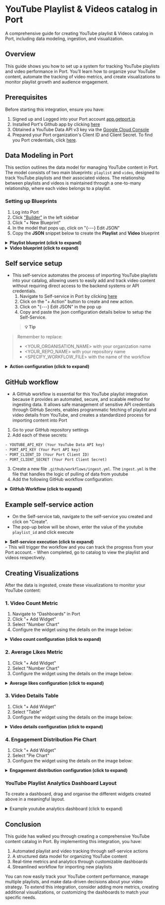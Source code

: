 # YouTube Playlist & Videos catalog in Port

A comprehensive guide for creating YouTube playlist & Videos catalog in Port, including data modeling, ingestion, and visualization.

## Overview

This guide shows you how to set up a system for tracking YouTube playlists and video performance in Port. 
You’ll learn how to organize your YouTube content, automate the tracking of video metrics, and create visualizations  to monitor playlist growth and audience engagement.

## Prerequisites

Before starting this integration, ensure you have:
   1. Signed up and Logged into your Port account [app.getport.io](https://app.getport.io)
   2. Installed Port's Github app by clicking [here](https://github.com/apps/getport-io/installations/new)
   3. Obtained a YouTube Data API v3 key via the [Google Cloud Console](https://console.cloud.google.com)
   4. Prepared your Port organization's Client ID and Client Secret. To find you Port credentials, click [here](https://docs.getport.io/build-your-software-catalog/custom-integration/api/#find-your-port-credentials).

## Data Modeling in Port
This section outlines the data model for managing YouTube content in Port. The model consists of two main blueprints: `playlist` and `video`, designed to track YouTube playlists and their associated videos. The relationship between playlists and videos is maintained through a one-to-many relationship, where each video belongs to a playlist.

### Setting up Blueprints
   1. Log into Port
   2. Click ["Builder"](https://app.getport.io/settings/data-model) in the left sidebar
   3. Click "+ New Blueprint"
   4. In the model that pops up, click on "{---} Edit JSON"
   5. Copy the **JSON** snippet below to create the **Playlist** and **Video** blueprint


<details>
<summary><b>Playlist blueprint (click to expand)</b></summary>

```json
{
  "identifier": "playlist",
  "description": "Youtube playlist description",
  "title": "YouTube Playlist",
  "icon": "Youtrack",
  "schema": {
    "properties": {
      "description": {
        "type": "string",
        "title": "description",
        "description": "the description of the playlist"
      },
      "thumbnail_url": {
        "type": "string",
        "title": "thumbnailUrl",
        "description": "the URL of the playlist's thumbnail image",
        "format": "url"
      },
      "video_count": {
        "type": "number",
        "title": "videoCount",
        "description": "The number of videos in the playlist"
      }
    },
  },
  "mirrorProperties": {},
  "calculationProperties": {},
  "aggregationProperties": {},
  "relations": {}
}
```

</details>


<details>
<summary><b> Video blueprint (click to expand) </b></summary>

```json
{
  "identifier": "video",
  "description": "youtube video blueprint",
  "title": "YouTube Video",
  "icon": "Youtrack",
  "schema": {
    "properties": {
      "description": {
        "type": "string",
        "title": "description",
        "description": "the description of the video"
      },
      "thumbnail_url": {
        "type": "string",
        "title": "thumbnailUrl",
        "description": "The URL of the video's thumbnail image",
        "format": "url"
      },
      "duration": {
        "type": "string",
        "title": "duration",
        "description": "the duration of the video"
      },
      "view_count": {
        "type": "number",
        "title": "viewCount",
        "description": "The number of views the video has received"
      },
      "like_count": {
        "type": "number",
        "title": "likeCount",
        "description": "The number of likes the video has received"
      },
      "comment_count": {
        "type": "number",
        "title": "commentCount",
        "description": "The number of comments the video has received"
      }
    },
  },
  "mirrorProperties": {},
  "calculationProperties": {},
  "aggregationProperties": {},
  "relations": {
    "belongs_to": {
      "title": "playlist",
      "description": "relationship between video and playlist",
      "target": "playlist",
      "required": false,
      "many": false
    }
  }
}
```

</details>

## Self service setup
- This self-service automates the process of importing YouTube playlists into your catalog, allowing users to easily add and track video content without requiring    direct access to the backend systems or API credentials.
  1. Navigate to Self-service in Port by clicking [here](https://app.getport.io/self-serve)
  2. Click on the "+ Action" button to create and new action.
  3. Click on "{---} Edit JSON" in the pop up
  4. Copy and paste the json configuration details below to setup the Self-Service.
  > **💡 Tip**
> 
> Remember to replace:
> - <YOUR_ORGANISATION_NAME> with your organization name
> - <YOUR_REPO_NAME> with your repository name
> - <SPECIFY_WORKFLOW_FILE> with the name of the workflow

  <details>
  <summary><b> Action configuration (click to expand) </b></summary>

  ```json
  {
  "identifier": "youtube",
  "title": "Ingest Playlist from YouTube",
  "icon": "Github",
  "description": "Self service action to trigger an action that fetches a youtube playlist",
  "trigger": {
    "type": "self-service",
    "operation": "CREATE",
    "userInputs": {
      "properties": {
        "playlist_id": {
          "icon": "Youtrack",
          "type": "string",
          "title": "playlist_id",
          "description": "Playlist id to be used for fetching the different respective videos"
        }
      },
      "required": [
        "playlist_id"
      ],
      "order": [
        "playlist_id"
      ]
    },
    "blueprintIdentifier": "playlist"
  },
  "invocationMethod": {
    "type": "GITHUB",
    "org": "<YOUR_ORGANISATION_NAME>",
    "repo": "<YOUR_REPO_NAME>",
    "workflow": "<SPECIFY_WORKFLOW_FILE>",
    "workflowInputs": {
      "{{ spreadValue() }}": "{{ .inputs }}",
      "port_context": {
        "runId": "{{ .run.id }}",
        "blueprint": "{{ .action.blueprint }}"
      }
    },
    "reportWorkflowStatus": true
  },
  "requiredApproval": false
}

  ```

  </details>

## GitHub workflow
  - A GitHub workflow is essential for this YouTube playlist integration because it provides an automated, secure, and scalable method for ingesting data. It allows  safe management of sensitive API credentials through GitHub Secrets, enables programmatic fetching of playlist and video details from YouTube, and creates a standardized process for importing content into Port

   1. Go to your GitHub repository settings
   2. Add each of these secrets:
     
    - YOUTUBE_API_KEY (Your YouTube Data API key)
    - PORT_API_KEY (Your Port API key)
    - PORT_CLIENT_ID (Your Port Client ID)
    - PORT_CLIENT_SECRET (Your Port Client Secret)
     
   3. Create a new file `.github/workflows/ingest.yml`. The `ingest.yml` is the file that handles the logic of pulling of data from youtube
   4. Add the following GitHub workflow configuration:

<details>
<summary><b> GitHub Workflow (click to expand) </b></summary>

  ```yaml
  name: Ingest YouTube Playlist

  on:
    workflow_dispatch:
      inputs:
        playlist_id:
          description: "Youtube video playlist id"
          required: true
        port_context:
          description: "The port context"
          type: string
          required: true

  jobs:
    create-playlist:
      runs-on: ubuntu-latest
      outputs:
        playlist_title: ${{ steps.playlist_info.outputs.title }}
        playlist_count: ${{ steps.playlist_info.outputs.count }}
      steps:
        - name: Get Port Token
          id: get_token
          env:
            PORT_CLIENT_ID: ${{ secrets.PORT_CLIENT_ID }}
            PORT_CLIENT_SECRET: ${{ secrets.PORT_CLIENT_SECRET }}
          run: |
            set -e
            TOKEN_RESPONSE=$(curl -s -X POST "https://api.getport.io/v1/auth/access_token" \
              -H "Content-Type: application/json" \
              -d "{\"clientId\": \"$PORT_CLIENT_ID\", \"clientSecret\": \"$PORT_CLIENT_SECRET\"}")
            
            ACCESS_TOKEN=$(echo "$TOKEN_RESPONSE" | jq -r '.accessToken')
            if [ -z "$ACCESS_TOKEN" ] || [ "$ACCESS_TOKEN" = "null" ]; then
              echo "::error::Failed to get access token"
              exit 1
            fi
            echo "ACCESS_TOKEN=$ACCESS_TOKEN" >> $GITHUB_ENV

        - name: Get Playlist Info and Create Port Entity
          id: playlist_info
          env:
            YOUTUBE_API_KEY: ${{ secrets.YOUTUBE_API_KEY }}
            PLAYLIST_ID: ${{ github.event.inputs.playlist_id }}
            PORT_CONTEXT: ${{ inputs.port_context }}
          run: |
            set -e
            echo "::group::Fetching playlist data"
            PLAYLIST_DATA=$(curl -s "https://youtube.googleapis.com/youtube/v3/playlists?part=snippet,contentDetails&id=${PLAYLIST_ID}&key=${YOUTUBE_API_KEY}")
            
            if [ "$(echo $PLAYLIST_DATA | jq '.items | length')" -eq 0 ]; then
              echo "::error::No playlist found"
              exit 1
            fi

            TITLE=$(echo $PLAYLIST_DATA | jq -r '.items[0].snippet.title')
            DESC=$(echo $PLAYLIST_DATA | jq -r '.items[0].snippet.description')
            THUMB=$(echo $PLAYLIST_DATA | jq -r '.items[0].snippet.thumbnails.default.url')
            COUNT=$(echo $PLAYLIST_DATA | jq -r '.items[0].contentDetails.itemCount')

            PLAYLIST_PAYLOAD=$(jq -n \
              --arg id "$PLAYLIST_ID" \
              --arg title "$TITLE" \
              --arg desc "$DESC" \
              --arg thumb "$THUMB" \
              --arg count "$COUNT" \
              '{
                identifier: $id,
                properties: {
                  description: $desc,
                  thumbnail_url: $thumb,
                  video_count: ($count|tonumber)
                }
              }')

            echo "::group::Creating playlist entity"
            RESPONSE=$(curl -s -X POST "https://api.getport.io/v1/blueprints/playlist/entities" \
              -H "Authorization: Bearer $ACCESS_TOKEN" \
              -H "Content-Type: application/json" \
              -d "$PLAYLIST_PAYLOAD")

            if [ "$(echo "$RESPONSE" | jq -r '.ok // false')" != "true" ]; then
              echo "::error::Failed to create playlist entity: $(echo "$RESPONSE" | jq -r '.message')"
              exit 1
            fi
            echo "::endgroup::"

            echo "title=$(echo "$TITLE" | jq -R -s .)" >> $GITHUB_OUTPUT
            echo "count=$COUNT" >> $GITHUB_OUTPUT

    process-videos:
      needs: create-playlist
      runs-on: ubuntu-latest
      steps:
        - name: Get Port Token
          id: get_token
          env:
            PORT_CLIENT_ID: ${{ secrets.PORT_CLIENT_ID }}
            PORT_CLIENT_SECRET: ${{ secrets.PORT_CLIENT_SECRET }}
          run: |
            set -e
            TOKEN_RESPONSE=$(curl -s -X POST "https://api.getport.io/v1/auth/access_token" \
              -H "Content-Type: application/json" \
              -d "{\"clientId\": \"$PORT_CLIENT_ID\", \"clientSecret\": \"$PORT_CLIENT_SECRET\"}")
            
            ACCESS_TOKEN=$(echo "$TOKEN_RESPONSE" | jq -r '.accessToken')
            if [ -z "$ACCESS_TOKEN" ] || [ "$ACCESS_TOKEN" = "null" ]; then
              echo "::error::Failed to get access token"
              exit 1
            fi
            echo "ACCESS_TOKEN=$ACCESS_TOKEN" >> $GITHUB_ENV

        - name: Process Videos
          env:
            YOUTUBE_API_KEY: ${{ secrets.YOUTUBE_API_KEY }}
            PLAYLIST_ID: ${{ github.event.inputs.playlist_id }}
            PORT_CONTEXT: ${{ inputs.port_context }}
            PLAYLIST_TITLE: ${{ needs.create-playlist.outputs.playlist_title }}
          run: |
            set -e
            # Extract run ID
            RUN_ID=$(echo "$PORT_CONTEXT" | jq -r --raw-input 'fromjson | .runId')
            if [ -z "$RUN_ID" ]; then
              echo "::error::Failed to get run ID from context"
              exit 1
            fi

            # Initialize counters in a temp file for persistence across subshells
            echo "0" > /tmp/videos_processed
            echo "0" > /tmp/videos_failed

            # Function to add logs to the action run
            add_action_log() {
              local MESSAGE=$1
              local STATUS_LABEL=${2:-""}

              # Send log without checking status
              local PAYLOAD="{\"message\": \"$MESSAGE\""
              if [ -n "$STATUS_LABEL" ]; then
                PAYLOAD="$PAYLOAD, \"statusLabel\": \"$STATUS_LABEL\""
              fi
              PAYLOAD="$PAYLOAD}"

              curl -s -X POST "https://api.getport.io/v1/actions/runs/$RUN_ID/logs" \
                -H "Authorization: Bearer $ACCESS_TOKEN" \
                -H "Content-Type: application/json" \
                -d "$PAYLOAD"
            }

            # Function to update final action status only
            update_final_status() {
              local STATUS=$1
              local SUMMARY=$2
              local DETAILS=$3

              curl -s -X PATCH "https://api.getport.io/v1/actions/runs/$RUN_ID" \
                -H "Authorization: Bearer $ACCESS_TOKEN" \
                -H "Content-Type: application/json" \
                -d "{
                  \"status\": \"$STATUS\",
                  \"message\": {
                    \"summary\": \"$SUMMARY\",
                    \"details\": \"$DETAILS\"
                  }
                }"
            }

            # Function to create video entity
            create_port_entity() {
              local BLUEPRINT=$1
              local PAYLOAD=$2
              curl -s -X POST "https://api.getport.io/v1/blueprints/${BLUEPRINT}/entities" \
                -H "Authorization: Bearer $ACCESS_TOKEN" \
                -H "Content-Type: application/json" \
                -d "$PAYLOAD"
            }

            # Function to process videos
            process_videos() {
              local PAGE_TOKEN=$1
              local API_URL="https://youtube.googleapis.com/youtube/v3/playlistItems?part=contentDetails&maxResults=50&playlistId=${PLAYLIST_ID}&key=${YOUTUBE_API_KEY}"
              if [ -n "${PAGE_TOKEN}" ]; then
                API_URL="${API_URL}&pageToken=${PAGE_TOKEN}"
              fi

              add_action_log "Fetching videos from playlist..." "Fetching"
              local ITEMS_RESPONSE=$(curl -s "${API_URL}")
              
              echo "$ITEMS_RESPONSE" | jq -r '.items[].contentDetails.videoId' | while read -r VIDEO_ID; do
                add_action_log "Processing video: ${VIDEO_ID}" "Processing"
                
                VIDEO_DATA=$(curl -s "https://youtube.googleapis.com/youtube/v3/videos?part=snippet,contentDetails,statistics&id=${VIDEO_ID}&key=${YOUTUBE_API_KEY}")
                
                if [ "$(echo "$VIDEO_DATA" | jq '.items | length')" -gt 0 ]; then
                  local V_TITLE=$(echo "$VIDEO_DATA" | jq -r '.items[0].snippet.title')
                  local V_DESC=$(echo "$VIDEO_DATA" | jq -r '.items[0].snippet.description')
                  local V_THUMB=$(echo "$VIDEO_DATA" | jq -r '.items[0].snippet.thumbnails.default.url')
                  local V_DURATION=$(echo "$VIDEO_DATA" | jq -r '.items[0].contentDetails.duration')
                  local V_VIEWS=$(echo "$VIDEO_DATA" | jq -r '.items[0].statistics.viewCount // "0"')
                  local V_LIKES=$(echo "$VIDEO_DATA" | jq -r '.items[0].statistics.likeCount // "0"')
                  local V_COMMENTS=$(echo "$VIDEO_DATA" | jq -r '.items[0].statistics.commentCount // "0"')

                  add_action_log "Found video: $V_TITLE" "Found"

                  VIDEO_PAYLOAD=$(jq -n \
                    --arg id "$VIDEO_ID" \
                    --arg title "$V_TITLE" \
                    --arg desc "$V_DESC" \
                    --arg thumb "$V_THUMB" \
                    --arg duration "$V_DURATION" \
                    --arg views "$V_VIEWS" \
                    --arg likes "$V_LIKES" \
                    --arg comments "$V_COMMENTS" \
                    --arg playlist_id "$PLAYLIST_ID" \
                    '{
                      identifier: $id,
                      properties: {
                        description: $desc,
                        thumbnail_url: $thumb,
                        duration: $duration,
                        view_count: ($views|tonumber),
                        like_count: ($likes|tonumber),
                        comment_count: ($comments|tonumber)
                      },
                      relations: {
                        belongs_to: $playlist_id
                      }
                    }')

                  RESPONSE=$(create_port_entity "video" "$VIDEO_PAYLOAD")
                  if [ "$(echo "$RESPONSE" | jq -r '.ok // false')" = "true" ]; then
                    CURRENT=$(cat /tmp/videos_processed)
                    echo $((CURRENT + 1)) > /tmp/videos_processed
                    add_action_log "Successfully processed video: $V_TITLE" "Success"
                  else
                    CURRENT=$(cat /tmp/videos_failed)
                    echo $((CURRENT + 1)) > /tmp/videos_failed
                    add_action_log "Failed to process video: $(echo "$RESPONSE" | jq -r '.message')" "Failed"
                  fi

                  # Progress update without status change
                  PROCESSED=$(cat /tmp/videos_processed)
                  FAILED=$(cat /tmp/videos_failed)
                  if [ $((PROCESSED % 5)) -eq 0 ]; then
                    add_action_log "Progress: Processed ${PROCESSED} videos, ${FAILED} failed" "Progress"
                  fi

                  sleep 1
                else
                  CURRENT=$(cat /tmp/videos_failed)
                  echo $((CURRENT + 1)) > /tmp/videos_failed
                  add_action_log "No data found for video: $VIDEO_ID" "Not Found"
                fi
              done

              # Check for next page
              NEXT_PAGE=$(echo "$ITEMS_RESPONSE" | jq -r '.nextPageToken // empty')
              if [ -n "$NEXT_PAGE" ]; then
                add_action_log "Fetching next page of videos..." "Next Page"
                process_videos "$NEXT_PAGE"
              fi
            }

            # Start processing
            add_action_log "Starting video processing for playlist: $PLAYLIST_TITLE" "Starting"
            process_videos ""

            # Final status update
            PROCESSED=$(cat /tmp/videos_processed)
            FAILED=$(cat /tmp/videos_failed)
            
            FINAL_DETAILS="Processed ${PROCESSED} videos, ${FAILED} failed"
            add_action_log "$FINAL_DETAILS" "Completed"
            
            if [ "$PROCESSED" -gt 0 ]; then
              update_final_status "SUCCESS" "Processing complete" "$FINAL_DETAILS"
            else
              update_final_status "FAILURE" "No videos processed" "$FINAL_DETAILS"
              exit 1
            fi

        - name: Report Failure
          if: failure()
          env:
            PORT_CONTEXT: ${{ inputs.port_context }}
          run: |
            set -e
            RUN_ID=$(echo "$PORT_CONTEXT" | jq -r --raw-input 'fromjson | .runId')
            
            curl -s -X PATCH "https://api.getport.io/v1/actions/runs/$RUN_ID" \
              -H "Authorization: Bearer $ACCESS_TOKEN" \
              -H "Content-Type: application/json" \
              -d '{
                "status": "FAILURE",
                "message": {
                  "summary": "Workflow failed",
                  "details": "Check logs for details"
                }
              }'

  ```

</details>

## Example self-service action
- On the Self-service tab, navigate to the self-service you created and click on "Create".
- The pop-up below will be shown, enter the value of the youtube `playlist_id` and click execute
<details>
<summary><b> Self-service execution (click to expand) </b></summary>
<img src="./assets/execute.png" alt="Self-Service Execution">
</details>
- This will trigger the workflow and you can track the progress from your Port account.
- When completed, go to catalog to view the playlist and videos respectively.


## Creating Visualizations

After the data is ingested, create these visualizations to monitor your YouTube content:

### 1. Video Count Metric
1. Navigate to "Dashboards" in Port
2. Click "+ Add Widget"
3. Select "Number Chart"
4. Configure the widget using the details on the image below:

<details>
<summary><b> Video count configuration (click to expand) </b></summary>
<img src="./assets/videocount.png" alt="Video count in playlist">
</details>

### 2. Average Likes Metric
1. Click "+ Add Widget"
2. Select "Number Chart"
3. Configure the widget using the details on the image below:

<details>
<summary><b> Average likes configuration (click to expand) </b></summary>
<img src="./assets/averagelikes.png" alt="Average likes card">
</details>

### 3. Video Details Table
1. Click "+ Add Widget"
2. Select "Table"
3. Configure the widget using the details on the image below:

<details>
<summary><b> Video details configuration (click to expand) </b></summary>
<img src="./assets/videodetails.png" alt="Video details table">
</details>

### 4. Engagement Distribution Pie Chart
1. Click "+ Add Widget"
2. Select "Pie Chart"
3. Configure the widget using the details on the image below:

<details>
<summary><b>Engagement distribution configuration (click to expand) </b></summary>
<img src="./assets/engagementdist.png" alt="Video engagement distribution">
</details>

### YouTube Playlist Analytics Dashboard Layout
To create a dashboard, drag and organise the different widgets created above in a meaningful layout.

<details>
<summary>Example youtube analytics dashboard (click to expand) </summary>
<img src="./assets/youtube_analytics_dashboard.png" alt="YouTube Analytics Dashboard">
</details>

## Conclusion

This guide has walked you through creating a comprehensive YouTube content catalog in Port. By implementing this integration, you have:

1. Automated playlist and video tracking through self-service actions
2. A structured data model for organizing YouTube content
3. Real-time metrics and analytics through customizable dashboards
4. Streamlined workflow for importing new playlists

You can now easily track your YouTube content performance, manage multiple playlists, and make data-driven decisions about your video strategy. To extend this integration, consider adding more metrics, creating additional visualizations, or customizing the dashboards to match your specific needs.